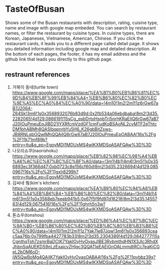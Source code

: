 # TasteOfBusan

Shows some of the Busan restaurants with description, rating, cuisine type, name and image with google map embeded. You can search by restaurant names, or filter the restaurant by cuisine types. In cuisine types, there are Korean, Japaneses, Vietnamese, American, Chinese. If you click the restaurant cards, it leads you to a different page called detail page. It shows you detailed information including google map and detailed description. At the bottom of each pages, the footer, it has my email address and the github link that leads you directly to this github page.

## restraunt references
1. 거북이 동네(turtle town)
https://www.google.com/maps/place/%EA%B1%B0%EB%B6%81%EC%9D%B4%EB%8F%99%EB%84%A4+%EB%B6%80%EC%82%B0%EC%9E%A5%EC%A0%84%EC%A0%90/data=!4m10!1m2!2m1!1z6rGw67aB7J2064-Z64Sk!3m6!1s0x3568932076b83d9d:0x2fb534a06ebdbaba!8m2!3d35.2282065!4d129.0866191!15sCg_qsbDrtoHsnbTrj5nrhKRaEiIQ6rGw67aB7J20IOuPmeuEpJIBD21lYXRfcmVzdGF1cmFudKoBSAoNL2cvMTF2eThtcDM1bhABMh8QASIbqpnrbYu5H6_K26gbBjtZsws-JB8RNLqbGQwIMhQQAiIQ6rGw67aB7J20IOuPmeuEpOABAA!16s%2Fg%2F11k71mf89b?entry=ttu&g_ep=EgoyMDI1MDUxMS4wIKXMDSoASAFQAw%3D%3D
2. 나오리쇼쿠(naorishoku)
https://www.google.com/maps/place/%EB%82%98%EC%98%A4%EB%A6%AC%EC%87%BC%EC%BF%A0/data=!3m1!4b1!4m6!3m5!1s0x356893ec3f366d47:0xb0723c8e156cf60d!8m2!3d35.2326694!4d129.0850967!16s%2Fg%2F11gxh8299h?entry=ttu&g_ep=EgoyMDI1MDUxMS4wIKXMDSoASAFQAw%3D%3D
3. 김씨네 붴(kim's kitchen)
https://www.google.com/maps/place/%EA%B9%80%EC%94%A8%EB%84%A4%EB%B6%B4+%EB%B6%80%EC%82%B0/data=!3m1!4b1!4m6!3m5!1s0x3568eb7eeeb941b5:0x67f5f9fd97d16216!8m2!3d35.1455783!4d129.0675416!16s%2Fg%2F11ghrh5n3w?entry=ttu&g_ep=EgoyMDI1MDUxMS4wIKXMDSoASAFQAw%3D%3D
4. 톤쇼우(tonshou)
https://www.google.com/maps/place/%ED%86%A4%EC%87%BC%EC%9A%B0+%EB%B6%80%EC%82%B0%EB%8C%80%EB%B3%B8%EC%A0%90/data=!4m10!1m2!2m1!1z7Yak7Ie87Jqw!3m6!1s0x356893ceac5aa76b:0x799fba4427783b33!8m2!3d35.2304389!4d129.0842777!15sCgnthqTsh7zsmrBaDCIK7YakIOyHvOyasJIBE3RvbmthdHN1X3Jlc3RhdXJhbnSqAUEKDS9nLzExajcyZHlqc3QQATIeEAEiGnOALmmdtRCc7eaKiCGeL2bOM6oD-iW5QwBoMg4QAiIK7YakIOyHvOyasOABAA!16s%2Fg%2F11pvbbz39x?entry=ttu&g_ep=EgoyMDI1MDUxMS4wIKXMDSoASAFQAw%3D%3D
